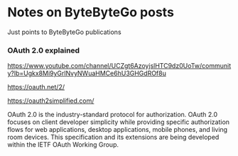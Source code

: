 # Notes on ByteByteGo posts

Just points to ByteByteGo publications



### OAuth 2.0 explained

https://www.youtube.com/channel/UCZgt6AzoyjslHTC9dz0UoTw/community?lb=Ugkx8Mi9yGrlNvyNWuaHMCe6hU3GHGdROf8u

https://oauth.net/2/

https://oauth2simplified.com/

OAuth 2.0 is the industry-standard protocol for authorization. OAuth 2.0 focuses on client developer simplicity while providing specific authorization flows for web applications, desktop applications, mobile phones, and living room devices. This specification and its extensions are being developed within the IETF OAuth Working Group.
